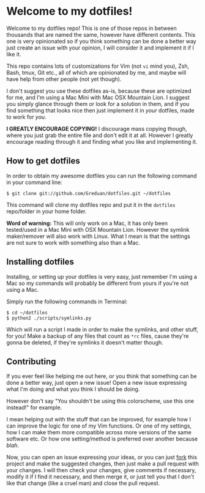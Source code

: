# Welcome to my dotfiles!

Welcome to my dotfiles repo! This is one of those repos in between thousands that are named the same, however have different contents. This one is very opinionated so if you think something can be done a better way just create an issue with your opinion, I will consider it and implement it if I like it.

This repo contains lots of customizations for Vim (not `vi` mind you), Zsh, Bash, tmux, Git etc., all of which are opinionated by me, and maybe will have help from other people (not yet though).

I don't suggest you use these dotfiles as-is, because these are optimized for me, and I'm using a Mac Mini with Mac OSX Mountain Lion. I suggest you simply glance through them or look for a solution in them, and if you find something that looks nice then just implement it in *your* dotfiles, made to work for *you*.

**I GREATLY ENCOURAGE COPYING!** I discourage mass copying though, where you just grab the entire file and don't edit it at all. However I greatly encourage reading through it and finding what you like and implementing it.

## How to get dotfiles

In order to obtain my awesome dotfiles you can run the following command in your command line:
```console
$ git clone git://github.com/Greduan/dotfiles.git ~/dotfiles
```

This command will clone my dotfiles repo and put it in the `dotfiles` repo/folder in your home folder.

**Word of warning:** This will only work on a Mac, it has only been tested/used in a Mac Mini with OSX Mountain Lion. However the symlink maker/remover will also work with Linux. What I mean is that the settings are not sure to work with something also than a Mac.

## Installing dotfiles

Installing, or setting up your dotfiles is very easy, just remember I'm using a Mac so my commands will probably be different from yours if you're not using a Mac.

Simply run the following commands in Terminal:
```console
$ cd ~/dotfiles
$ python2 ./scripts/symlinks.py
```

Which will run a script I made in order to make the symlinks, and other stuff, for you! Make a backup of any files that count as `*rc` files, cause they're gonna be deleted, if they're symlinks it doesn't matter though.

## Contributing

If you ever feel like helping me out here, or you think that something can be done a better way, just open a new issue! Open a new issue expressing what I'm doing and what you think I should be doing.

However don't say "You shouldn't be using this colorscheme, use this one instead!" for example.

I mean helping out with the stuff that can be improved, for example how I can improve the logic for one of my Vim functions. Or one of my settings, how I can make them more compatible across more versions of the same software etc. Or how one setting/method is preferred over another because *blah*.

Now, you can open an issue expressing your ideas, or you can just [fork][1] this project and make the suggested changes, then just make a pull request with your changes. I will then check your changes, give comments if necessary, modify it if I find it necessary, and then merge it, or just tell you that I don't like that change (like a cruel man) and close the pull request.

[1]: https://github.com/Greduan/dotfiles/fork_select
